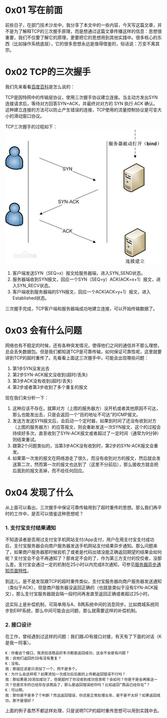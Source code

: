 # 0x01 写在前面
前些日子，在部门技术沙龙中，我分享了本文中的一些内容，今天写这篇文章，并不是为了解释TCP的三次握手原理，而是想通过这篇文章传播这样的信息：思想很重要，我们不仅要了解它的原理，更要把它的思想用到其他实践中。很多核心的东西（比如操作系统底层），它的很多思想永远是值得借鉴的，俗话说：万变不离其宗。

# 0x02 TCP的三次握手
我们先来看看[百度百科](http://baike.baidu.com/subview/32754/8048820.htm)是怎么说的：

TCP是因特网中的传输层协议，使用三次握手协议建立连接。当主动方发出SYN连接请求后，等待对方回答SYN+ACK，并最终对对方的 SYN 执行 ACK 确认。这种建立连接的方法可以防止产生错误的连接，TCP使用的流量控制协议是可变大小的滑动窗口协议。

TCP三次握手的过程如下：
![image](https://github.com/iam2c/blog/blob/master/assets/29381f30e924b899cb32f6316e061d950a7bf6a9.jpg?raw=true)

1. 客户端发送SYN（SEQ=x）报文给服务器端，进入SYN_SEND状态。
2. 服务器端收到SYN报文，回应一个SYN（SEQ=y）ACK(ACK=x+1）报文，进入SYN_RECV状态。
3. 客户端收到服务器端的SYN报文，回应一个ACK(ACK=y+1）报文，进入Established状态。

三次握手完成，TCP客户端和服务器端成功地建立连接，可以开始传输数据了。

# 0x03 会有什么问题
网络也有不稳定的时候，还有各种突发情况，使得他们之间的通信并不那么理想，总会丢失数据包。但是我们都知道TCP是可靠传输，如何保证可靠性呢，这里就要讲到TCP的超时重传了。先看看上面这三次握手中，可能会出现哪些问题：

1. 第1步SYN没发出去
2. 第2步SYN-ACK报文没收到(超时/丢失)
3. 第3步ACK没有收到(超时/丢失)
4. 第2步或者第3步收到了多个重复的报文

现在我们来分析一下：

1. 这种应该不存在。就算对方（上图的服务器方）没开机或者其他原因不可达，那么也能发出去，只是会返回一个“目的地址不可达”的ICMP报文。
2. 发送方发送SYN报文后，会启动一个定时器，如果到时间了还没有收到对方（上图的服务器方）的应答报文，则会重新发送一次SYN报文，这个的过程会持续好多次，直至收到了SYN-ACK报文或者超过了一定时间（通常为9分钟）则结束重试。
3. 跟第2个问题类似的，当第3步ACK没有收到时，第2步的SYN-ACK报文会重发。
4. 如果第一次发的报文在网络游走了很久，而没有收到对方的报文，然后就会发送第二次，然而第一次的报文也达到了（这里不分前后），那么接收方就会把后面到的报文丢掉，而不给任何回应。

# 0x04 发现了什么
从上面可以看出，三次握手中保证可靠传输用到了超时重传的思想。那么我们再平时的工作中，是否可以借鉴这种思想呢？

### 1. 支付宝支付结果通知
不知道读者是否用过支付宝手机网站支付/App支付，用户在用支付宝支付成功后，支付宝服务器会向商户服务器发送手机网站支付结果异步通知。那么问题来了，如果商户服务器那时候宕机了或者是代码出错没能正确返回期望的结果会如何呢？支付宝会不会不再通知了？那肯定不会的了，作为第三方支付的佼佼者，没那么差。支付宝会通过一定的机制在25小时以内完成8次通知，可参见[服务器异步通知页面特性](https://doc.open.alipay.com/docs/doc.htm?treeId=193&articleId=105286&docType=1#s6)。

到这儿，是不是发现跟TCP的超时重传类似，支付宝服务器向商户服务器发送通知（类似于ACK），但是商户服务器没返回正确的（也就是类似于没有SYN-ACK报文），那么支付宝服务器就会隔一段时间再发直至返回正确或者超过25小时。

这实际上是补偿机制，可简单用与A、B两系统中间的消息同步。比如商城系统同步到ERP系统，那么中间可能会出问题，那么就需要这样的补偿机制。

### 2. 接口设计
在工作，曾经遇到过这样的问题：我们跟JD有接口对接，有天有了下面的对话（K是我一同事）。
```
K：你看这个接口，我添加该商品好多次都是返回成功，这会不会是有问题？
我：说他们返回的ID有没有重复？
K：没有。
我：那就应该是只添加了一个，而不是多个。
K：为什么会这样呢？如果添加一次成功后后面的上传都返回错误不行吗？
我：那如果是JD添加成功了，但是超时了你没收到成功信息呢？会如何？你是不是会再推送一次？但是京东的已经存在该商品了，那么是返回错误给你吗？比如返回“商品已经存在”？
K：可以啊。
我：那你是不是多了个判断？而且返回错误，你还是正常处理业务，是不是不太好？如果返回成功，那不是很好？
```
上面的例子虽然不都这样处理，只是说明TCP的超时重传思想可以用到实践中去。
